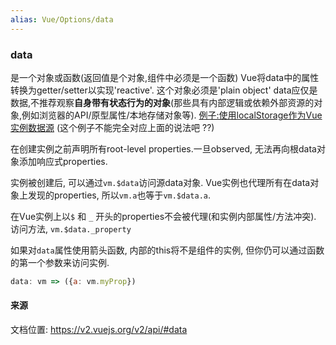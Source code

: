 ```yaml
---
alias: Vue/Options/data
---
```

### data
是一个对象或函数(返回值是个对象,组件中必须是一个函数)
Vue将data中的属性转换为getter/setter以实现'reactive'. 
这个对象必须是'plain object'
data应仅是数据,不推荐观察**自身带有状态行为的对象**(那些具有内部逻辑或依赖外部资源的对象,例如浏览器的API/原型属性/本地存储对象等). [例子:使用localStorage作为Vue实例数据源](https://stackoverflow.com/questions/63425151/strange-behavior-when-pointing-to-localstorage-with-vue-getter-setter)
(这个例子不能完全对应上面的说法吧 ??)

在创建实例之前声明所有root-level properties.一旦observed, 无法再向根data对象添加响应式properties.

实例被创建后, 可以通过`vm.$data`访问源data对象. Vue实例也代理所有在data对象上发现的properties, 所以`vm.a`也等于`vm.$data.a`.

在Vue实例上以`$` 和 `_` 开头的properties不会被代理(和实例内部属性/方法冲突). 访问方法, `vm.$data._property`

如果对`data`属性使用箭头函数, 内部的this将不是组件的实例, 但你仍可以通过函数的第一个参数来访问实例.
```js
data: vm => ({a: vm.myProp})
```




#### 来源
文档位置: https://v2.vuejs.org/v2/api/#data